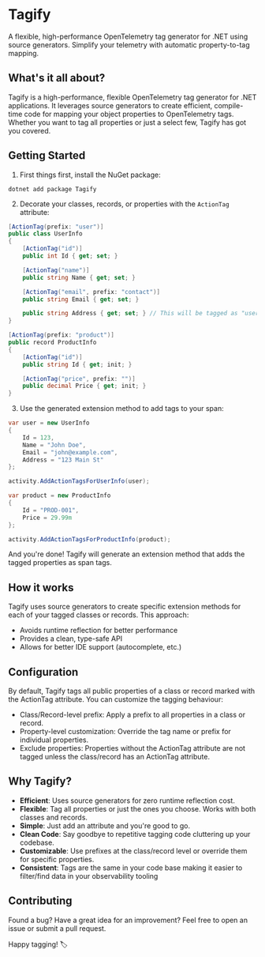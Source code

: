# Tagify
A flexible, high-performance OpenTelemetry tag generator for .NET using source generators. Simplify your telemetry with automatic property-to-tag mapping.

## What's it all about?

Tagify is a high-performance, flexible OpenTelemetry tag generator for .NET applications. It leverages source generators to create efficient, compile-time code for mapping your object properties to OpenTelemetry tags. Whether you want to tag all properties or just a select few, Tagify has got you covered.

## Getting Started

1. First things first, install the NuGet package:
```
dotnet add package Tagify
```

2. Decorate your classes, records, or properties with the `ActionTag` attribute:

```csharp
[ActionTag(prefix: "user")]
public class UserInfo
{
    [ActionTag("id")]
    public int Id { get; set; }

    [ActionTag("name")]
    public string Name { get; set; }

    [ActionTag("email", prefix: "contact")]
    public string Email { get; set; }

    public string Address { get; set; } // This will be tagged as "user.address"
}

[ActionTag(prefix: "product")]
public record ProductInfo
{
    [ActionTag("id")]
    public string Id { get; init; }

    [ActionTag("price", prefix: "")]
    public decimal Price { get; init; }
}
```

3. Use the generated extension method to add tags to your span:
```csharp
var user = new UserInfo
{
    Id = 123,
    Name = "John Doe",
    Email = "john@example.com",
    Address = "123 Main St"
};

activity.AddActionTagsForUserInfo(user);

var product = new ProductInfo
{
    Id = "PROD-001",
    Price = 29.99m
};

activity.AddActionTagsForProductInfo(product);
```

And you're done! Tagify will generate an extension method that adds the tagged properties as span tags.

## How it works
Tagify uses source generators to create specific extension methods for each of your tagged classes or records. This approach:

- Avoids runtime reflection for better performance
- Provides a clean, type-safe API
- Allows for better IDE support (autocomplete, etc.)

## Configuration
By default, Tagify tags all public properties of a class or record marked with the ActionTag attribute. You can customize the tagging behaviour:

- Class/Record-level prefix: Apply a prefix to all properties in a class or record.
- Property-level customization: Override the tag name or prefix for individual properties.
- Exclude properties: Properties without the ActionTag attribute are not tagged unless the class/record has an ActionTag attribute.

## Why Tagify?

- **Efficient**: Uses source generators for zero runtime reflection cost.
- **Flexible**: Tag all properties or just the ones you choose. Works with both classes and records.
- **Simple**: Just add an attribute and you're good to go.
- **Clean Code**: Say goodbye to repetitive tagging code cluttering up your codebase.
- **Customizable**: Use prefixes at the class/record level or override them for specific properties.
- **Consistent**: Tags are the same in your code base making it easier to filter/find data in your observability tooling

## Contributing

Found a bug? Have a great idea for an improvement? Feel free to open an issue or submit a pull request.

Happy tagging! 🏷️
